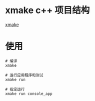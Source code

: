 # xmake c++ 项目结构

[xmake](https://xmake.io/zh/guide/quick-start.html)

# 使用

```shell
# 编译
xmake

# 运行应用程序和测试
xmake run

# 指定运行
xmake run console_app
```